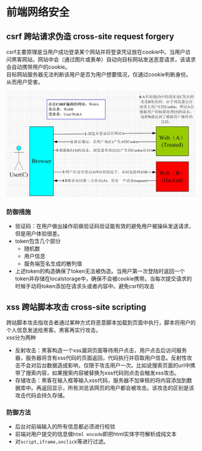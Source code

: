 # 前端网络安全

## csrf 跨站请求伪造 cross-site request forgery

csrf主要原理是当用户成功登录某个网站并将登录凭证放在cookie中。当用户访问黑客网站，网站中会（通过图片或表单）自动向目标网站发送恶意请求，该请求会自动携带用户的cookie。  
目标网站服务器无法判断该用户是否为用户想要情况，仅通过cookie判断身份。从而用户受害。

![image](./csrf.png)

### 防御措施

- 验证码：在用户做出操作前做验证码验证能有效的避免用户被操纵发送请求，但是用户体验很差。 
- token包含几个部分
  - 随机数
  - 用户信息
  - 服务端签名生成的散列值
- 上述token的构造确保了token无法被伪造。当用户第一次登陆时返回一个token并存储在localstorage中，确保不会被cookie携带。当每次提交请求的时候手动将token添加在请求头或者内容中。避免csrf的攻击

## xss 跨站脚本攻击 cross-site scripting

跨站脚本攻击指攻击者通过某种方式将恶意脚本加载到页面中执行，脚本将用户的个人信息发送给黑客。黑客再实行攻击。  
xss分为两种

- 反射攻击：黑客构造一个xss漏洞页面等待用户点击，用户点击后访问服务器，服务器将含有xss代码的页面返回，代码执行并窃取用户信息。反射性攻击不会对后台数据造成影响，仅限于攻击用户一次。比如说搜索页面的url中携带了搜索内容，如果搜索内容被替换为xss代码则点击会触发xss攻击。
- 存储攻击：黑客在输入框等输入xss代码，服务器不加审核的将内容添加到数据库中。再返回显示，所有浏览该网页的用户都会被攻击。该攻击的区别是该攻击代码会持久存储。

### 防御方法

- 后台对前端输入的所有信息都必须进行校验
- 前端对用户提交的信息做```html encode```即把html实体字符解析成纯文本
- 对```script,iframe,onclick```等进行过滤。